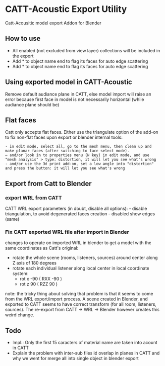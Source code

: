 # CATT-Acoustic Export Utility

Catt-Acousitic model export Addon for Blender


## How to use

- All enabled (not excluded from view layer) collections will be included in the export
- Add * to object name end to flag its faces for auto edge scattering
- Add * to object name end to flag its faces for auto edge scattering


## Using exported model in CATT-Acoustic

Remove default audiance plane in CATT, else model import will raise an error because first face in model is not necessarily horizontal (while audiance plane should be)


## Flat faces

Catt only accepts flat faces. Either use the triangulate option of the add-on to fix non-flat faces upon export or blender internal tools:

    - in edit mode, select all, go to the mesh menu, then clean up and make planar faces (after switching to face select mode).
    – and/or look in to properties menu (N key) in edit mode, and use "mesh analysis" > type: distortion, it will let you see what's wrong
    - and/or use the 3d print add-on, set a low angle into "distortion" and press the button: it will let you see what's wrong


## Export from Catt to Blender

### export WRL from CATT

CATT WRL export parameters (in doubt, disable all options):
    - disable triangulation, to avoid degenerated faces creation
    - disabled show edges (same)

### Fix CATT exported WRL file after import in Blender

changes to operate on imported WRL in blender to get a model with the same coordinates as Catt's original:

- rotate the whole scene (rooms, listeners, sources) around center along Z axis of 180 degrees
- rotate each individual listener along local center in local coordinate system:
    - rot x -90 ( RXX -90 )
    - rot z 90  ( RZZ 90 )


note: the tricky thing about solving that problem is that it seems to come from the WRL export/import process. A scene created in Blender, and exported to CATT seems to have correct transform (for all room, listeners, sources). The re-export from CATT -> WRL -> Blender however creates this weird change.


## Todo

- Impl.: Only the first 15 caracters of material name are taken into acount in CATT
- Explain the problem with inter-sub files id overlap in planes in CATT and why we went for merge all into single object in blender export
